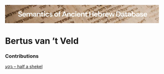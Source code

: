 <html><body><img id="banner" src="../../images/banners/banner.png" alt="banner" /></body></html>

# **Bertus van ’t Veld**


### Contributions
[בֶּקַע – half a shekel](../words/beqa3.md)<br>